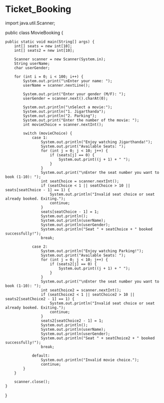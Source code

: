 # Ticket_Booking
import java.util.Scanner;

public class MovieBooking {

    public static void main(String[] args) {
        int[] seats = new int[10];
        int[] seats2 = new int[10];

        Scanner scanner = new Scanner(System.in);
        String userName;
        char userGender;

        for (int i = 0; i < 100; i++) {
            System.out.print("\nEnter your name: ");
            userName = scanner.nextLine();

            System.out.print("Enter your gender (M/F): ");
            userGender = scanner.next().charAt(0);

            System.out.println("\nSelect a movie:");
            System.out.println("1. Jigarthanda");
            System.out.println("2. Parking");
            System.out.print("Enter the number of the movie: ");
            int movieChoice = scanner.nextInt();

            switch (movieChoice) {
                case 1:
                    System.out.println("Enjoy watching Jigarthanda!");
                    System.out.print("Available Seats: ");
                    for (int j = 0; j < 10; j++) {
                        if (seats[j] == 0) {
                            System.out.print((j + 1) + " ");
                        }
                    }
                    System.out.print("\nEnter the seat number you want to book (1-10): ");
                    int seatChoice = scanner.nextInt();
                    if (seatChoice < 1 || seatChoice > 10 || seats[seatChoice - 1] == 1) {
                        System.out.println("Invalid seat choice or seat already booked. Exiting.");
                        continue;
                    }
                    seats[seatChoice - 1] = 1;
                    System.out.println();
                    System.out.println(userName);
                    System.out.println(userGender);
                    System.out.println("Seat " + seatChoice + " booked successfully!");
                    break;

                case 2:
                    System.out.println("Enjoy watching Parking!");
                    System.out.print("Available Seats: ");
                    for (int j = 0; j < 10; j++) {
                        if (seats2[j] == 0) {
                            System.out.print((j + 1) + " ");
                        }
                    }
                    System.out.print("\nEnter the seat number you want to book (1-10): ");
                    int seatChoice2 = scanner.nextInt();
                    if (seatChoice2 < 1 || seatChoice2 > 10 || seats2[seatChoice2 - 1] == 1) {
                        System.out.println("Invalid seat choice or seat already booked. Exiting.");
                        continue;
                    }
                    seats2[seatChoice2 - 1] = 1;
                    System.out.println();
                    System.out.println(userName);
                    System.out.println(userGender);
                    System.out.println("Seat " + seatChoice2 + " booked successfully!");
                    break;

                default:
                    System.out.println("Invalid movie choice.");
                    continue;
            }
        }

        scanner.close();
    }
}
